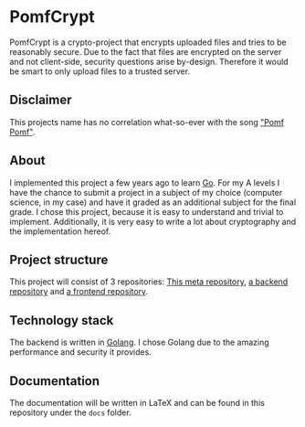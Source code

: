 # PomfCrypt

PomfCrypt is a crypto-project that encrypts uploaded files and tries to be reasonably secure.
Due to the fact that files are encrypted on the server and not client-side, security questions arise by-design. Therefore it would be smart to only upload files to a trusted server.

## Disclaimer

This projects name has no correlation what-so-ever with the song ["Pomf Pomf"](https://www.youtube.com/watch?v=_k80NbGJUBY).

## About

I implemented this project a few years ago to learn [Go](https://golang.org). For my A levels I have the chance to submit a project in a subject of my choice (computer science, in my case) and have it graded as an additional subject for the final grade. I chose this project, because it is easy to understand and trivial to implement. Additionally, it is very easy to write a lot about cryptography and the implementation hereof.

## Project structure

This project will consist of 3 repositories: [This meta repository](https://github.com/pomfcrypt/pomfcrypt), [a backend repository](https://github.com/pomfcrypt/pomfcrypt-backend) and [a frontend repository](https://github.com/pomfcrypt/pomfcrypt-frontend).

## Technology stack

The backend is written in [Golang](https://golang.org). I chose Golang due to the amazing performance and security it provides.

## Documentation

The documentation will be written in LaTeX and can be found in this repository under the `docs` folder.

